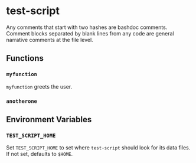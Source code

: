 # test-script

Any comments that start with two hashes are bashdoc comments.
Comment blocks separated by blank lines from any code are
general narrative comments at the file level.

## Functions

### `myfunction`

`myfunction` greets the user.

### `anotherone`

## Environment Variables

### `TEST_SCRIPT_HOME`

Set `TEST_SCRIPT_HOME` to set where `test-script` should look for its data files.
If not set, defaults to `$HOME`.
